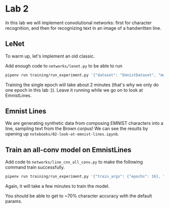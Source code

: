 # Lab 2

In this lab we will implement convolutional networks: first for character recognition, and then for recognizing text in an image of a handwritten line.

## LeNet

To warm up, let's implement an old classic.

Add enough code to `networks/lenet.py` to be able to run

```sh
pipenv run training/run_experiment.py '{"dataset": "EmnistDataset", "model": "CharacterModel", "network": "lenet", "train_args": {"epochs": 1}}'
```

Training the single epoch will take about 2 minutes (that's why we only do one epoch in this lab :)).
Leave it running while we go on to look at EmnistLines.

## Emnist Lines

We are generating synthetic data from composing EMNIST characters into a line, sampling text from the Brown corpus!
We can see the results by opening up `notebooks/02-look-at-emnist-lines.ipynb`.

## Train an all-conv model on EmnistLines

Add code to `networks/line_cnn_all_conv.py` to make the following command train successfully.

```sh
pipenv run training/run_experiment.py '{"train_args": {"epochs": 16}, "dataset": "EmnistLinesDataset", "model": "LineModel", "network": "line_cnn_all_conv", "network_args": {"window_width": 16, "window_stride": 8}}'
```

Again, it will take a few minutes to train the model.

You should be able to get to ~70% character accuracy with the default params.
